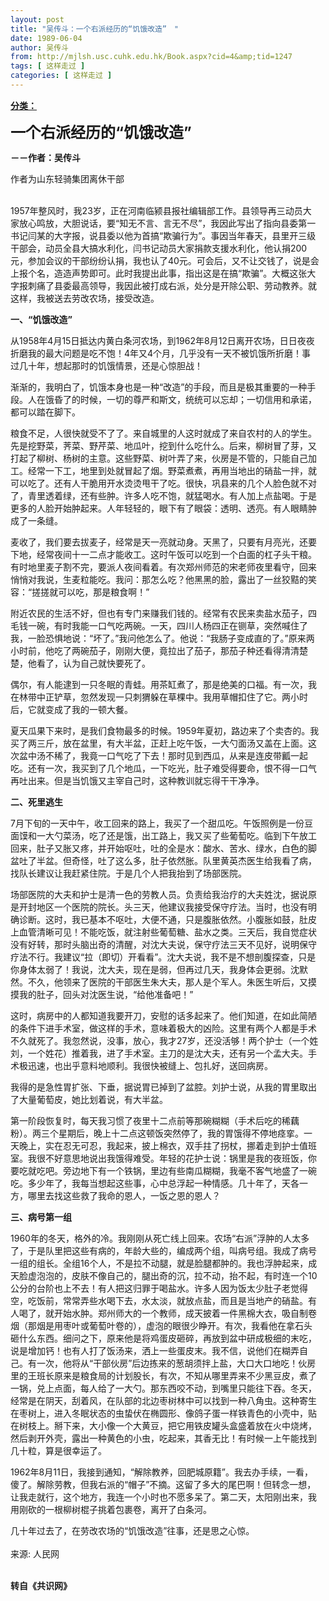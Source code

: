 ```yaml
---
layout: post
title: "吴传斗：一个右派经历的“饥饿改造”　"
date: 1989-06-04
author: 吴传斗
from: http://mjlsh.usc.cuhk.edu.hk/Book.aspx?cid=4&amp;tid=1247
tags: [ 这样走过 ]
categories: [ 这样走过 ]
---
```


<div style="margin: 15px 10px 10px 0px;">
<div>
<span id="ctl00_ContentPlaceHolder1_chapter1_SubjectLabel" style="font-weight:bold;text-decoration:underline;">
   分类：
  </span>
</div>
<p>
<strong>
<font size="5">
    一个右派经历的“饥饿改造”
   </font>
</strong>
</p>
<p>
<strong>
   －－作者：吴传斗
  </strong>
</p>
<p>
  作者为山东轻骑集团离休干部
 </p>
<p>
<br/>
  1957年整风时，我23岁，正在河南临颍县报社编辑部工作。县领导再三动员大家放心鸣放，大胆说话，要“知无不言、言无不尽”，我因此写出了指向县委第一书记闫某的大字报，说县委以他为首搞“欺骗行为”。事因当年春天，县里开三级干部会，动员全县大搞水利化，闫书记动员大家捐款支援水利化，他认捐200元，参加会议的干部纷纷认捐，我也认了40元。可会后，又不让交钱了，说是会上报个名，造造声势即可。此时我提出此事，指出这是在搞“欺骗”。大概这张大字报刺痛了县委最高领导，我因此被打成右派，处分是开除公职、劳动教养。就这样，我被送去劳改农场，接受改造。
 </p>
<p>
<strong>
   一、“饥饿改造”
  </strong>
</p>
<p>
  从1958年4月15日抵达内黄白条河农场，到1962年8月12日离开农场，日日夜夜折磨我的最大问题是吃不饱！4年又4个月，几乎没有一天不被饥饿所折磨！事过几十年，想起那时的饥饿情景，还是心惊胆战！
 </p>
<p>
  渐渐的，我明白了，饥饿本身也是一种“改造”的手段，而且是极其重要的一种手段。人在饿昏了的时候，一切的尊严和斯文，统统可以忘却；一切信用和承诺，都可以踏在脚下。
 </p>
<p>
  粮食不足，人很快就受不了了。来自城里的人这时就成了来自农村的人的学生。先是挖野菜，荠菜、野芹菜、地瓜叶，挖到什么吃什么。后来，柳树冒了芽，又打起了柳树、杨树的主意。这些野菜、树叶弄了来，伙房是不管的，只能自己加工。经常一下工，地里到处就冒起了烟。野菜煮煮，再用当地出的硝盐一拌，就可以吃了。还有人干脆用开水烫烫甩干了吃。很快，巩县来的几个人脸色就不对了，青里透着绿，还有些肿。许多人吃不饱，就猛喝水。有人加上点盐喝。于是更多的人脸开始肿起来。人年轻轻的，眼下有了眼袋：透明、透亮。有人眼睛肿成了一条缝。
 </p>
<p>
  麦收了，我们要去拔麦子，经常是天一亮就动身。天黑了，只要有月亮光，还要下地，经常夜间十一二点才能收工。这时午饭可以吃到一个白面的杠子头干粮。有时地里麦子割不完，要派人夜间看着。有次郑州师范的宋老师夜里看守，回来悄悄对我说，生麦粒能吃。我问：那怎么吃？他黑黑的脸，露出了一丝狡黠的笑容：“搓搓就可以吃，那是粮食啊！”
 </p>
<p>
  附近农民的生活不好，但也有专门来赚我们钱的。经常有农民来卖盐水茄子，四毛钱一碗，有时我能一口气吃两碗。一天，四川人杨四正在铡草，突然喊住了我，一脸恐惧地说：“坏了。”我问他怎么了。他说：“我肠子变成直的了。”原来两小时前，他吃了两碗茄子，刚刚大便，竟拉出了茄子，那茄子种还看得清清楚楚，他看了，认为自己就快要死了。
 </p>
<p>
  偶尔，有人能逮到一只冬眠的青蛙。用茶缸煮了，那是绝美的口福。有一次，我在林带中正铲草，忽然发现一只刺猬躲在草棵中。我用草帽扣住了它。两小时后，它就变成了我的一顿大餐。
 </p>
<p>
  夏天瓜果下来时，是我们食物最多的时候。1959年夏初，路边来了个卖杏的。我买了两三斤，放在盆里，有大半盆，正赶上吃午饭，一大勺面汤又盖在上面。这次盆中汤不稀了，我竟一口气吃了下去！那时见到西瓜，从来是连皮带瓤一起吃。还有一次，我买到了几个地瓜，一下吃光，肚子难受得要命，恨不得一口气再吐出来。但是当饥饿又主宰自己时，这种教训就忘得干干净净。
 </p>
<p>
<strong>
   二、死里逃生
  </strong>
</p>
<p>
  7月下旬的一天中午，收工回来的路上，我买了一个甜瓜吃。午饭照例是一份豆面馍和一大勺菜汤，吃了还是饿，出工路上，我又买了些葡萄吃。临到下午放工回来，肚子又胀又疼，并开始呕吐，吐的全是水：酸水、苦水、绿水，白色的脚盆吐了半盆。但奇怪，吐了这么多，肚子依然胀。队里黄英杰医生给我看了病，找队长建议让我赶紧住院。于是几个人把我抬到了场部医院。
 </p>
<p>
  场部医院的大夫和护士是清一色的劳教人员。负责给我治疗的大夫姓沈，据说原是开封地区一个医院的院长。头三天，他建议我接受保守疗法。当时，也没有明确诊断。这时，我已基本不呕吐，大便不通，只是腹胀依然。小腹胀如鼓，肚皮上血管清晰可见！不能吃饭，就注射些葡萄糖、盐水之类。三天后，我自觉症状没有好转，那时头脑出奇的清醒，对沈大夫说，保守疗法三天不见好，说明保守疗法不行。我建议“拉（即切）开看看”。沈大夫说，我不是不想剖腹探查，只是你身体太弱了！我说，沈大夫，现在是弱，但再过几天，我身体会更弱。沈默然。不久，他领来了医院的干部医生朱大夫，那人是个军人。朱医生听后，又摸摸我的肚子，回头对沈医生说，“给他准备吧！”
 </p>
<p>
  这时，病房中的人都知道我要开刀，安慰的话多起来了。他们知道，在如此简陋的条件下进手术室，做这样的手术，意味着极大的凶险。这里有两个人都是手术不久就死了。我忽然说，没事，放心，我才27岁，还没活够！两个护士（一个姓刘，一个姓花）推着我，进了手术室。主刀的是沈大夫，还有另一个孟大夫。手术极迅速，也出乎意料地顺利。我很快被缝上、包扎好，送回病房。
 </p>
<p>
  我得的是急性胃扩张、下垂，据说胃已掉到了盆腔。刘护士说，从我的胃里取出了大量葡萄皮，她比划着说，有大半盆。
 </p>
<p>
  第一阶段恢复时，每天我习惯了夜里十二点前等那碗糊糊（手术后吃的稀藕粉）。两三个星期后，晚上十二点这顿饭突然停了，我的胃饿得不停地痉挛。一天晚上，实在忍无可忍，我起来，披上棉衣，双手拄了拐杖，挪着走到护士值班室。我很不好意思地说出我饿得难受。年轻的花护士说：锅里是我的夜班饭，你要吃就吃吧。旁边地下有一个铁锅，里边有些南瓜糊糊，我毫不客气地盛了一碗吃。多少年了，我每当想起这些事，心中总浮起一种情感。几十年了，天各一方，哪里去找这些救了我命的恩人，一饭之恩的恩人？
 </p>
<p>
<strong>
   三、病号第一组
  </strong>
</p>
<p>
  1960年的冬天，格外的冷。我刚刚从死亡线上回来。农场“右派”浮肿的人太多了，于是队里把这些有病的，年龄大些的，编成两个组，叫病号组。我成了病号一组的组长。全组16个人，不是拉不动腿，就是脸腿都肿的。我也浮肿起来，成天脸虚泡泡的，皮肤不像自己的，腿出奇的沉，拉不动，抬不起，有时连一个10公分的台阶也上不去！有人把这归罪于喝盐水。许多人因为饭太少肚子老觉得空，吃饭前，常常弄些水喝下去，水太淡，就放点盐，而且是当地产的硝盐。有人喝了，就开始水肿。郑州师大的一个教师，成天披着一件黑棉大衣，吸自制卷烟（那烟是用枣叶或葡萄叶卷的），虚泡的眼很少睁开。有次，我看他在拿石头砸什么东西。细问之下，原来他是将鸡蛋皮砸碎，再放到盆中研成极细的末吃，说是增加钙！也有人打了饭汤来，洒上一些蛋皮末。我不信，说他们在糊弄自己。有一次，他将从“干部伙房”后边拣来的葱胡须拌上盐，大口大口地吃！伙房里的王班长原来是粮食局的计划股长，有次，不知从哪里弄来不少黑豆皮，煮了一锅，兑上点面，每人给了一大勺。那东西咬不动，到嘴里只能往下吞。冬天，经常是在阴天，刮着风，在队部的北边枣树林中可以找到一种八角虫。这种寄生在枣树上，进入冬眠状态的虫蛰伏在椭圆形、像鸽子蛋一样铁青色的小壳中，贴在树枝上。掰下来，大小像一个大黄豆，把它用铁皮罐头盒盛着放在火中烧烤，然后剥开外壳，露出一种黄色的小虫，吃起来，其香无比！有时候一上午能找到几十粒，算是很幸运了。
 </p>
<p>
  1962年8月11日，我接到通知，“解除教养，回肥城原籍”。我去办手续，一看，傻了。解除劳教，但我右派的“帽子”不摘。这留了多大的尾巴啊！但转念一想，让我走就行，这个地方，我连一个小时也不愿多呆了。第二天，太阳刚出来，我用刚砍的一根柳树棍子挑着包裹卷，离开了白条河。
 </p>
<p>
  几十年过去了，在劳改农场的“饥饿改造”往事，还是思之心惊。
  <br/>
<br/>
  来源: 人民网
 </p>
<p>
<br/>
<strong>
   转自《共识网》
  </strong>
</p>
</div>
